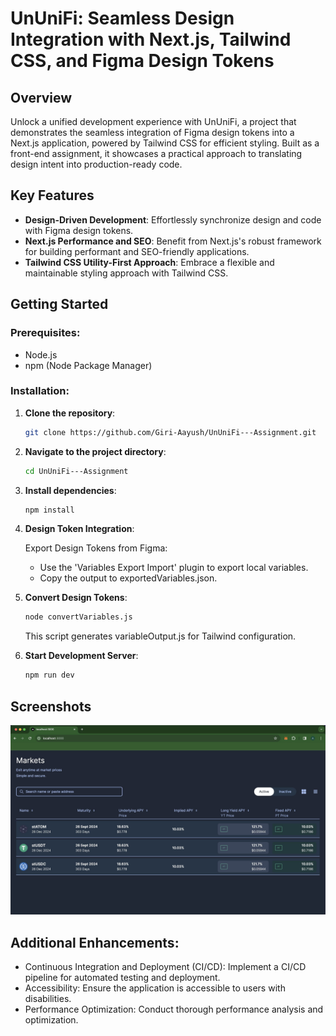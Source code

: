 # UnUniFi: Seamless Design Integration with Next.js, Tailwind CSS, and Figma Design Tokens

## Overview

Unlock a unified development experience with UnUniFi, a project that demonstrates the seamless integration of Figma design tokens into a Next.js application, powered by Tailwind CSS for efficient styling. Built as a front-end assignment, it showcases a practical approach to translating design intent into production-ready code.

## Key Features

- **Design-Driven Development**: Effortlessly synchronize design and code with Figma design tokens.
- **Next.js Performance and SEO**: Benefit from Next.js's robust framework for building performant and SEO-friendly applications.
- **Tailwind CSS Utility-First Approach**: Embrace a flexible and maintainable styling approach with Tailwind CSS.

## Getting Started

### Prerequisites:

- Node.js
- npm (Node Package Manager)

### Installation:

1. **Clone the repository**:
   ```bash
   git clone https://github.com/Giri-Aayush/UnUniFi---Assignment.git
   ```
2. **Navigate to the project directory**:
    ```bash
    cd UnUniFi---Assignment
    ```
3. **Install dependencies**:
    ```bash
    npm install
    ```
4. **Design Token Integration**:

    Export Design Tokens from Figma:
    - Use the 'Variables Export Import' plugin to export local variables.
    - Copy the output to exportedVariables.json.

5. **Convert Design Tokens**:
    ```bash
    node convertVariables.js
    ```
    This script generates variableOutput.js for Tailwind configuration.

6. **Start Development Server**:
    ```bash
    npm run dev
    ```

## Screenshots
![Alt text](image.jpg)


## Additional Enhancements:
- Continuous Integration and Deployment (CI/CD): Implement a CI/CD pipeline for automated testing and deployment.
- Accessibility: Ensure the application is accessible to users with disabilities.
- Performance Optimization: Conduct thorough performance analysis and optimization.